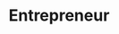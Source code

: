 ---
facebook: https://facebook.com/EntMagazine
googleplus: https://plus.google.com/112642400145469652250
instagram: http://instagram.com/entrepreneur
linkedin: https://linkedin.com/company/entrepreneur-media
logohandle: entrepreneur
pinterest: https://pinterest.com/entrepreneurmedia
sort: entrepreneur
title: Entrepreneur
twitter: https://x.com/entrepreneur
website: https://www.entrepreneur.com/
wikipedia: https://en.wikipedia.org/wiki/Entrepreneur_(magazine)
youtube: https://youtube.com/user/EntrepreneurOnline
---